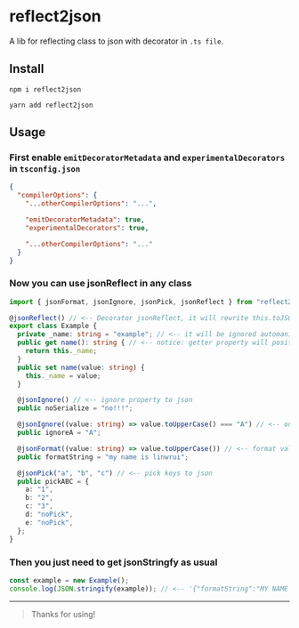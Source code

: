 # reflect2json

A lib for reflecting class to json with decorator in `.ts file`.

## Install

```
npm i reflect2json

yarn add reflect2json
```

## Usage

### First enable `emitDecoratorMetadata` and `experimentalDecorators` in `tsconfig.json`

```json
{
  "compilerOptions": {
    "...otherCompilerOptions": "...",

    "emitDecoratorMetadata": true,
    "experimentalDecorators": true,

    "...otherCompilerOptions": "..."
  }
}
```

### Now you can use jsonReflect in any class

```typescript
import { jsonFormat, jsonIgnore, jsonPick, jsonReflect } from "reflect2json"; // use 'reflect2json/lib/src/reflect2json' instead when import failed!

@jsonReflect() // <-- Decorator jsonReflect, it will rewrite this.toJSON for reflcting
export class Example {
  private _name: string = "example"; // <-- it will be ignored automanic when property key starts with '_'
  public get name(): string { // <-- notice: getter property will position to the end of json
    return this._name;
  }
  public set name(value: string) {
    this._name = value;
  }

  @jsonIgnore() // <-- ignore property to json
  public noSerialize = "no!!!";

  @jsonIgnore((value: string) => value.toUpperCase() === "A") // <-- only ignore when value is A or a (only ignore when predicate = true)
  public ignoreA = "A";

  @jsonFormat((value: string) => value.toUpperCase()) // <-- format value to json
  public formatString = "my name is linwrui";

  @jsonPick("a", "b", "c") // <-- pick keys to json
  public pickABC = {
    a: "1",
    b: "2",
    c: "3",
    d: "noPick",
    e: "noPick",
  };
}
```

### Then you just need to get jsonStringfy as usual

```typescript
const example = new Example();
console.log(JSON.stringify(example)); // <-- '{"formatString":"MY NAME IS LINWRUI","pickABC":{"a":"1","b":"2","c":"3"},"name":"example"}'
```

---

> Thanks for using!
